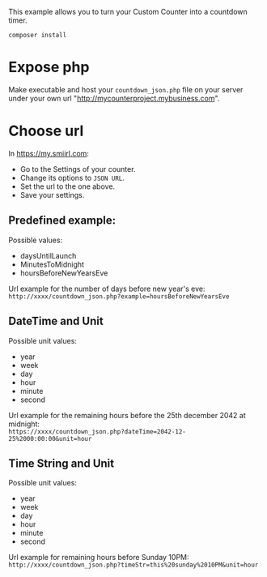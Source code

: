 
This example allows you to turn your Custom Counter into a countdown timer.

```
composer install
```
# Expose php

Make executable and host your `countdown_json.php` file on your server under your own url "http://mycounterproject.mybusiness.com".

# Choose url
In https://my.smiirl.com:
- Go to the Settings of your counter.
- Change its options to `JSON URL`. 
- Set the url to the one above.
- Save your settings.

## Predefined example:

Possible values:
- daysUntilLaunch
- MinutesToMidnight
- hoursBeforeNewYearsEve

Url example for the number of days before new year's eve: 
`http://xxxx/countdown_json.php?example=hoursBeforeNewYearsEve`

## DateTime and Unit

Possible unit values:
- year
- week
- day
- hour
- minute
- second

Url example for the remaining hours before the 25th december 2042 at midnight:   
`https://xxxx/countdown_json.php?dateTime=2042-12-25%2000:00:00&unit=hour` 

## Time String and Unit

Possible unit values:
- year
- week
- day
- hour
- minute
- second

Url example for remaining hours before Sunday 10PM:   
`http://xxxx/countdown_json.php?timeStr=this%20sunday%2010PM&unit=hour`

